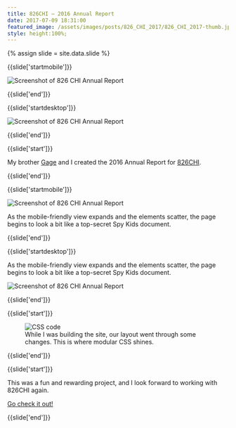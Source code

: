 ```yaml
---
title: 826CHI — 2016 Annual Report
date: 2017-07-09 18:31:00
featured_image: /assets/images/posts/826_CHI_2017/826_CHI_2017-thumb.jpg
style: height:100%;
---
```

{% assign slide = site.data.slide %}

{{slide['startmobile']}}

<div><img alt='Screenshot of 826 CHI Annual Report' class='full-height' src='{{ site.url }}/assets/images/posts/826_CHI_2017/826-1-crop@.5x-mobile.jpg'></div>

{{slide['end']}}

{{slide['startdesktop']}}

<div style='padding-top:0' ><img alt='Screenshot of 826 CHI Annual Report' class='full-width' src='{{ site.url }}/assets/images/posts/826_CHI_2017/826-1-crop.jpg' srcset='{{ site.url }}/assets/images/posts/826_CHI_2017/826-1-crop.jpg 2516w, {{ site.url }}/assets/images/posts/826_CHI_2017/826-1-crop@.5x.jpg 1258w, {{ site.url }}/assets/images/posts/826_CHI_2017/826-1-crop@.25x.jpg 629w'></div>

{{slide['end']}}

{{slide['start']}}

My brother <a href='http://gagesalzano.com' target='_blank'>Gage</a> and I created the 2016 Annual Report for <a href='http://826chi.org' target='_blank'>826CHI</a>.

{{slide['end']}}

{{slide['startmobile']}}

<div><img alt='Screenshot of 826 CHI Annual Report' class='full-height' src='{{ site.url }}/assets/images/posts/826_CHI_2017/826-3-mobile@3x.jpg' srcset='{{ site.url }}/assets/images/posts/826_CHI_2017/826-3-mobile@2x.jpg 351w, {{ site.url }}/assets/images/posts/826_CHI_2017/826-3-mobile@3x.jpg 527w'></div>

<p class='bg'>As the mobile-friendly view expands and the elements scatter, the page begins to look a bit like a top-secret Spy Kids document.</p>

{{slide['end']}}

{{slide['startdesktop']}}

As the mobile-friendly view expands and the elements scatter, the page begins to look a bit like a top-secret Spy Kids document.

<div><img alt='Screenshot of 826 CHI Annual Report' src='{{ site.url }}/assets/images/posts/826_CHI_2017/826-3@3x.jpg' srcset='{{ site.url }}/assets/images/posts/826_CHI_2017/826-3@2x.jpg 628w, {{ site.url }}/assets/images/posts/826_CHI_2017/826-3@3x.jpg 942w'></div>

{{slide['end']}}

{{slide['start']}}

<figure>

<div><img alt='CSS code' src='{{ site.url }}/assets/images/posts/826_CHI_2017/826-3.png' style='max-width:480px'></div>

<figcaption>While I was building the site, our layout went through some changes. This is where modular CSS shines.</figcaption>

</figure>

{{slide['end']}}

{{slide['start']}}

This was a fun and rewarding project, and I look forward to working with 826CHI again.

<a class='link-button-2' href='https://jaredsalzano.com/sites/826chi-2016/index.html' target='_blank'>Go check it out!</a>

{{slide['end']}}
